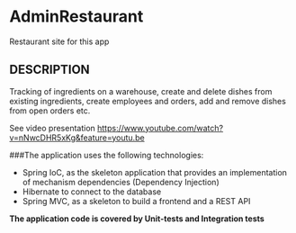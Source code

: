# AdminRestaurant
Restaurant site for this app

DESCRIPTION
--------------
Tracking of ingredients on a warehouse, create and delete dishes 
from existing ingredients, create employees and orders, 
add and remove dishes from open orders etc.

See video presentation
<https://www.youtube.com/watch?v=nNwcDHR5xKg&feature=youtu.be>

###The application uses the following technologies:
<ul> 
<li>Spring IoC, as the skeleton application that provides an implementation of mechanism dependencies (Dependency Injection)</li>
<li>Hibernate to connect to the database</li>
<li>Spring MVC, as a skeleton to build a frontend and a REST API</li>
</ul>

**The application code is covered by Unit-tests and Integration tests**

